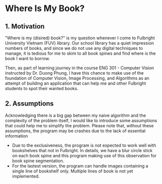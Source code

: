 # Where Is My Book?

## 1. Motivation

"Where is my (disired) book?" is my question whenever I come to Fulbright University Vietnam (FUV) library. Our school library has a quiet impression numbers of books, and since we do not use any digital techniques to manage, it is tedious for me to skim to all book spines and find where is the book I want to borrow. 

Then, as part of learning journey in the course ENG 301 - Computer Vision instructed by Dr. Duong Phung, I have this chance to make use of the foundation of Computer Vision, Image Processing, and Algorithms as an attempt of building an application that can help me and other Fulbright students to spot their wanted books.

## 2. Assumptions 

Acknowledging there is a big gap between my naive algorithm and the complexity of the problem itself, I would like to introduce some assumptions that could help me to simplify the problem. Please note that, without these assumptions, the program may be crashes due to the lack of essential information

- Due to the exclusiveness, the program is not expected to work well with bookshelves that not in Fulbright. In details, we have a blur circle stick on each book spine and this program making use of this observation for book spine segmentation.
- For the lastest version, the program can handle images containing a single line of bookshelf only. Multiple lines of book is not yet implemented.
